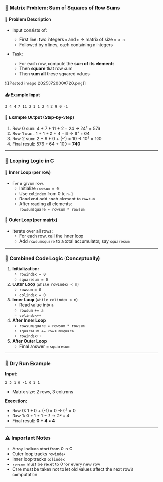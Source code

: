 ### 🔢 **Matrix Problem: Sum of Squares of Row Sums**

#### 🧮 **Problem Description**

- Input consists of:
    - First line: two integers `m` and `n` → matrix of size `m x n`
    - Followed by `m` lines, each containing `n` integers
- Task:
    
    - For each row, compute the **sum of its elements**
    - Then **square** that row sum
    - Then **sum all** these squared values

![[Pasted image 20250728000728.png]]

#### 📥 **Example Input**

```
3 4 4 7 11 2 1 1 2 4 2 9 0 -1
```

#### 🧾 **Example Output (Step-by-Step)**

1. Row 0 sum: 4 + 7 + 11 + 2 = 24 → 24² = 576
2. Row 1 sum: 1 + 1 + 2 + 4 = 8 → 8² = 64
3. Row 2 sum: 2 + 9 + 0 + (-1) = 10 → 10² = 100
4. Final result: 576 + 64 + 100 = **740**

---

### 🔁 **Looping Logic in C**

#### 🔂 **Inner Loop (per row)**

- For a given row:
    - Initialize `rowsum = 0`
    - Use `colindex` from 0 to `n-1`
    - Read and add each element to `rowsum`
    - After reading all elements:  
        `rowsumsquare = rowsum * rowsum`

#### 🔁 **Outer Loop (per matrix)**

- Iterate over all rows:
    - For each row, call the inner loop
    - Add `rowsumsquare` to a total accumulator, say `squaresum`

---

### 🔄 **Combined Code Logic (Conceptually)**

1. **Initialization:**
    - `rowindex = 0`
    - `squaresum = 0`
2. **Outer Loop** (`while rowindex < m`)
    - `rowsum = 0`
    - `colindex = 0`
3. **Inner Loop** (`while colindex < n`)
    - Read value into `a`
    - `rowsum += a`
    - `colindex++`
4. **After Inner Loop**
    - `rowsumsquare = rowsum * rowsum`
    - `squaresum += rowsumsquare`
    - `rowindex++`
5. **After Outer Loop**
    - Final answer = `squaresum`

---

### 🧪 **Dry Run Example**

**Input:**

```
2 3 1 0 -1 0 1 1
```

- Matrix size: 2 rows, 3 columns

**Execution:**

- Row 0: 1 + 0 + (-1) = 0 → 0² = 0
- Row 1: 0 + 1 + 1 = 2 → 2² = 4
- Final result: **0 + 4 = 4**

---

### ⚠️ **Important Notes**

- Array indices start from 0 in C
- Outer loop tracks `rowindex`
- Inner loop tracks `colindex`
- `rowsum` must be reset to 0 for every new row
- Care must be taken not to let old values affect the next row’s computation